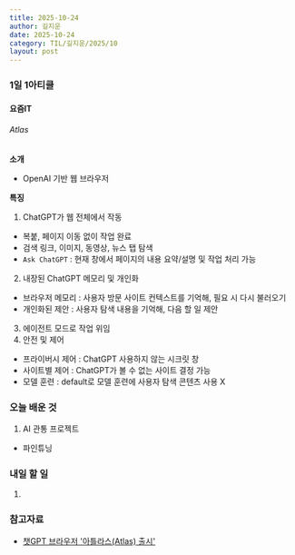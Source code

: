 ```yaml
---
title: 2025-10-24
author: 길지운
date: 2025-10-24
category: TIL/길지운/2025/10
layout: post
---
```


### 1일 1아티클
#### 요즘IT
###### Atlas
**소개**
- OpenAI 기반 웹 브라우저
  
**특징**
1. ChatGPT가 웹 전체에서 작동
  - 복붙, 페이지 이동 없이 작업 완료
  - 검색 링크, 이미지, 동영상, 뉴스 탭 탐색
  - `Ask ChatGPT` : 현재 창에서 페이지의 내용 요약/설명 및 작업 처리 가능
2. 내장된 ChatGPT 메모리 및 개인화
  - 브라우저 메모리 : 사용자 방문 사이트 컨텍스트를 기억해, 필요 시 다시 불러오기
  - 개인화된 제안 : 사용자 탐색 내용을 기억해, 다음 할 일 제안
3. 에이전트 모드로 작업 위임
4. 안전 및 제어
  - 프라이버시 제어 : ChatGPT 사용하지 않는 시크릿 창
  - 사이트별 제어 : ChatGPT가 볼 수 없는 사이트 결정 가능
  - 모델 훈련 : default로 모델 훈련에 사용자 탐색 콘텐츠 사용 X
  
### 오늘 배운 것
1. AI 관통 프로젝트
  - 파인튜닝
  
### 내일 할 일
1. 
  
### 참고자료
- [챗GPT 브라우저 '아틀라스(Atlas) 출시'](https://yozm.wishket.com/magazine/detail/3407/)